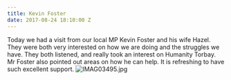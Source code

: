 ```yaml
---
title: Kevin Foster
date: 2017-08-24 18:10:00 Z
---
```


Today we had a visit from our local MP Kevin Foster and his wife Hazel. They were both very interested on how we are doing and the struggles we have. They both listened, and really took an interest on Humanity Torbay. Mr Foster also pointed out areas on how he can help. It is refreshing to have such excellent support.
![IMAG03495.jpg](/uploads/IMAG03495.jpg)

